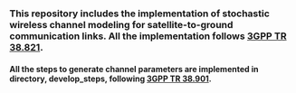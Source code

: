 ### This repository includes the implementation of stochastic wireless channel modeling for satellite-to-ground communication links. All the implementation follows [3GPP TR 38.821](https://portal.3gpp.org/desktopmodules/Specifications/SpecificationDetails.aspx?specificationId=3525).
#### All the steps to generate channel parameters are implemented in directory, develop_steps, following [3GPP TR 38.901](https://portal.3gpp.org/desktopmodules/Specifications/SpecificationDetails.aspx?specificationId=3173). 


